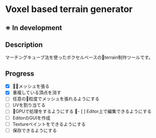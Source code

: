 # Voxel based terrain generator

## ※ In development

## Description
マーチングキューブ法を使ったボクセルベースのterrain制作ツールです。  
  
## Progress
- [x] メッシュを張る
- [x] 重複している頂点を消す
- [ ] 任意の粒度でメッシュを張れるようにする
- [ ] UVを割り当てる
- [ ] GPUで処理をするようにする
- [ ] Editor上で編集できるようにする
- [ ] EditorのGUIを作成
- [ ] Textureペイントをできるようにする
- [ ] 保存できるようにする